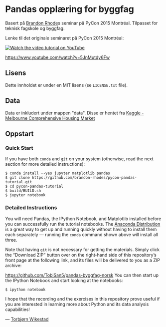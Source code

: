 
# Pandas opplæring for byggfag

Basert på [Brandon Rhode](https://github.com/TobiSan5)s seminar på PyCon 2015 Montréal. Tilpasset for teknisk fagskole og byggfag.

Lenke til det originale seminaret på PyCon 2015 Montréal:

[![Watch the video tutorial on YouTube](youtube.png)](http://www.youtube.com/watch?v=5JnMutdy6Fw "Pandas From The Ground Up - PyCon 2015")

https://www.youtube.com/watch?v=5JnMutdy6Fw

## Lisens

Dette innholdet er under en MIT lisens (se `LICENSE.txt` file).


## Data
Data er inkludert under mappen "data". Disse er hentet fra [Kaggle - Melbourne Comprehensive Housing Market](https://www.kaggle.com/code/janiobachmann/melbourne-comprehensive-housing-market-analysis)


## Oppstart
### Quick Start

If you have both `conda` and `git` on your system (otherwise, read the
next section for more detailed instructions):

    $ conda install --yes jupyter matplotlib pandas
    $ git clone https://github.com/brandon-rhodes/pycon-pandas-tutorial.git
    $ cd pycon-pandas-tutorial
    $ build/BUILD.sh
    $ jupyter notebook

### Detailed Instructions

You will need Pandas, the IPython Notebook, and Matplotlib installed
before you can successfully run the tutorial notebooks.  The [Anaconda
Distribution](https://www.anaconda.com/download/) is a great way to get up
and running quickly without having to install them each separately —
running the `conda` command shown above will install all three.

Note that having `git` is not necessary for getting the materials.
Simply click the “Download ZIP” button over on the right-hand side of
this repository’s front page at the following link, and its files will
be delivered to you as a ZIP archive:

https://github.com/TobiSan5/pandas-byggfag-norsk
You can then start up the IPython Notebook and start looking at the
notebooks:

    $ ipython notebook

I hope that the recording and the exercises in this repository prove
useful if you are interested in learning more about Python and its data
analysis capabilities!

— [Torbjørn Wikestad](https://github.com/TobiSan5)
